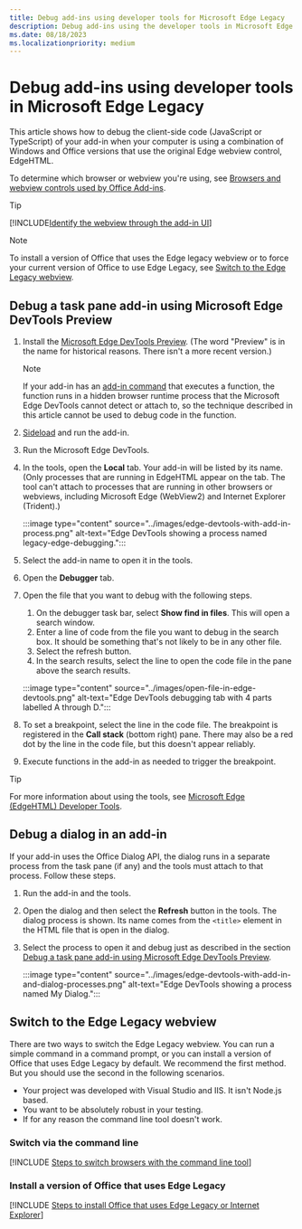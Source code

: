 ```yaml
---
title: Debug add-ins using developer tools for Microsoft Edge Legacy
description: Debug add-ins using the developer tools in Microsoft Edge Legacy.
ms.date: 08/18/2023
ms.localizationpriority: medium
---
```


# Debug add-ins using developer tools in Microsoft Edge Legacy

This article shows how to debug the client-side code (JavaScript or TypeScript) of your add-in when your computer is using a combination of Windows and Office versions that use the original Edge webview control, EdgeHTML.

To determine which browser or webview you're using, see [Browsers and webview controls used by Office Add-ins](../concepts/browsers-used-by-office-web-add-ins.md).

> [!TIP]
> [!INCLUDE[Identify the webview through the add-in UI](../includes/identify-webview-in-ui.md)]

> [!NOTE]
> To install a version of Office that uses the Edge legacy webview or to force your current version of Office to use Edge Legacy, see [Switch to the Edge Legacy webview](#switch-to-the-edge-legacy-webview).

## Debug a task pane add-in using Microsoft Edge DevTools Preview

1. Install the [Microsoft Edge DevTools Preview](https://www.microsoft.com/p/microsoft-edge-devtools-preview/9mzbfrmz0mnj?activetab=pivot%3Aoverviewtab). (The word "Preview" is in the name for historical reasons. There isn't a more recent version.)

   > [!NOTE]
   > If your add-in has an [add-in command](../design/add-in-commands.md) that executes a function, the function runs in a hidden browser runtime process that the Microsoft Edge DevTools cannot detect or attach to, so the technique described in this article cannot be used to debug code in the function.

1. [Sideload](create-a-network-shared-folder-catalog-for-task-pane-and-content-add-ins.md) and run the add-in.
1. Run the Microsoft Edge DevTools.
1. In the tools, open the **Local** tab. Your add-in will be listed by its name. (Only processes that are running in EdgeHTML appear on the tab. The tool can't attach to processes that are running in other browsers or webviews, including Microsoft Edge (WebView2) and Internet Explorer (Trident).)

   :::image type="content" source="../images/edge-devtools-with-add-in-process.png" alt-text="Edge DevTools showing a process named legacy-edge-debugging.":::

1. Select the add-in name to open it in the tools.
1. Open the **Debugger** tab.
1. Open the file that you want to debug with the following steps.

   1. On the debugger task bar, select **Show find in files**. This will open a search window.
   1. Enter a line of code from the file you want to debug in the search box. It should be something that's not likely to be in any other file.
   1. Select the refresh button.
   1. In the search results, select the line to open the code file in the pane above the search results.

   :::image type="content" source="../images/open-file-in-edge-devtools.png" alt-text="Edge DevTools debugging tab with 4 parts labelled A through D.":::

1. To set a breakpoint, select the line in the code file. The breakpoint is registered in the **Call stack** (bottom right) pane. There may also be a red dot by the line in the code file, but this doesn't appear reliably.
1. Execute functions in the add-in as needed to trigger the breakpoint.

> [!TIP]
> For more information about using the tools, see [Microsoft Edge (EdgeHTML) Developer Tools](/archive/microsoft-edge/legacy/developer/devtools-guide/).

## Debug a dialog in an add-in

If your add-in uses the Office Dialog API, the dialog runs in a separate process from the task pane (if any) and the tools must attach to that process. Follow these steps.

1. Run the add-in and the tools.
1. Open the dialog and then select the **Refresh** button in the tools. The dialog process is shown. Its name comes from the `<title>` element in the HTML file that is open in the dialog.
1. Select the process to open it and debug just as described in the section [Debug a task pane add-in using Microsoft Edge DevTools Preview](#debug-a-task-pane-add-in-using-microsoft-edge-devtools-preview).

   :::image type="content" source="../images/edge-devtools-with-add-in-and-dialog-processes.png" alt-text="Edge DevTools showing a process named My Dialog.":::

## Switch to the Edge Legacy webview

There are two ways to switch the Edge Legacy webview. You can run a simple command in a command prompt, or you can install a version of Office that uses Edge Legacy by default. We recommend the first method. But you should use the second in the following scenarios.

- Your project was developed with Visual Studio and IIS. It isn't Node.js based.
- You want to be absolutely robust in your testing.
- If for any reason the command line tool doesn't work.

### Switch via the command line

[!INCLUDE [Steps to switch browsers with the command line tool](../includes/use-legacy-edge-or-ie.md)]

### Install a version of Office that uses Edge Legacy

[!INCLUDE [Steps to install Office that uses Edge Legacy or Internet Explorer](../includes/install-office-that-uses-legacy-edge-or-ie.md)]
